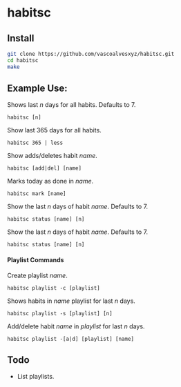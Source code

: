 # habitsc

## Install
```bash
git clone https://github.com/vascoalvesxyz/habitsc.git 
cd habitsc
make
```

## Example Use:

Shows last _n_ days for all habits. Defaults to 7. 
```
habitsc [n]
```

Show last 365 days for all habits. 
```
habitsc 365 | less
```

Show adds/deletes habit _name_.
```
habitsc [add|del] [name]
```

Marks today as done in _name_.
```
habitsc mark [name]
```

Show the last _n_ days of habit _name_. Defaults to 7.
```
habitsc status [name] [n]
```

Show the last _n_ days of habit _name_. Defaults to 7.
```
habitsc status [name] [n]
```

#### Playlist Commands 
Create playlist _name_.
```
habitsc playlist -c [playlist]
```

Shows habits in _name_ playlist for last _n_ days.
```
habitsc playlist -s [playlist] [n]
```

Add/delete habit _name_ in _playlist_ for last _n_ days.
```
habitsc playlist -[a|d] [playlist] [name]
```

## Todo
- List playlists.
